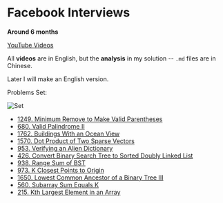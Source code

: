 # Facebook Interviews 

**Around 6 months**

[YouTube Videos](https://www.youtube.com/watch?v=27_NEXqkTgw&list=PLN_D6sQhgsu_ErURuCTV9Z7QKobwr9SvK)

All **videos** are in English, but the **analysis** in my solution -- `.md` files are in Chinese.

Later I will make an English version.

Problems Set:

![Set](https://github.com/Einsgates/FacebookInterviews/blob/master/img/ProblemsSet.png)

- [1249. Minimum Remove to Make Valid Parentheses](https://github.com/Einsgates/FacebookInterviews/blob/master/1249_MinimumRemovetoMakeValidParentheses.md)
- [680. Valid Palindrome II](https://github.com/Einsgates/FacebookInterviews/blob/master/680_ValidPalindromeII.md)
- [1762. Buildings With an Ocean View](https://github.com/Einsgates/FacebookInterviews/blob/master/1762_BuildingsWithanOceanView.md)
- [1570. Dot Product of Two Sparse Vectors](https://github.com/Einsgates/FacebookInterviews/blob/master/1570_DotProductofTwoSparseVectors.md)
- [953. Verifying an Alien Dictionary](https://github.com/Einsgates/FacebookInterviews/blob/master/953_VerifyinganAlienDictionary.md)
- [426. Convert Binary Search Tree to Sorted Doubly Linked List](https://github.com/Einsgates/FacebookInterviews/blob/master/426_ConvertBinarySearchTreetoSortedDoublyLinkedList.md)
- [938. Range Sum of BST ](https://github.com/Einsgates/FacebookInterviews/blob/master/938_RangeSumofBST.md)
- [973. K Closest Points to Origin](https://github.com/Einsgates/FacebookInterviews/blob/master/973_KClosestPointstoOrigin.md)
- [1650. Lowest Common Ancestor of a Binary Tree III](https://github.com/Einsgates/InterviewsPractice/blob/master/1650_LowestCommonAncestorofaBinaryTreeIII.md)
- [560. Subarray Sum Equals K](https://github.com/Einsgates/InterviewsPractice/blob/master/560_SubarraySumEqualsK.md)
- [215. Kth Largest Element in an Array](https://github.com/Einsgates/InterviewsPractice/blob/master/215_KthLargestElementinanArray.md)
